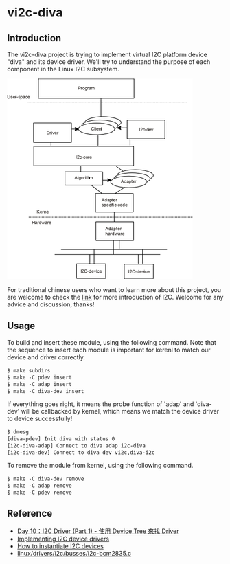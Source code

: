 # vi2c-diva

## Introduction

The vi2c-diva project is trying to implement virtual I2C platform device "diva" and its device
driver. We'll try to understand the purpose of each component in the Linux I2C subsystem.

![](misc/linux-i2c-subsystem.png)

For traditional chinese users who want to learn more about this project, you
are welcome to check the [link](https://hackmd.io/@RinHizakura/BJDTZnUsF) for more
introduction of I2C. Welcome for any advice and discussion, thanks!

## Usage

To build and insert these module, using the following command. Note that the sequence to
insert each module is important for kerenl to match our device and driver correctly.

```
$ make subdirs
$ make -C pdev insert
$ make -C adap insert
$ make -C diva-dev insert
```

If everything goes right, it means the probe function of 'adap' and 'diva-dev' will be
callbacked by kernel, which means we match the device driver to device successfully!

```
$ dmesg
[diva-pdev] Init diva with status 0
[i2c-diva-adap] Connect to diva adap i2c-diva
[i2c-diva-dev] Connect to diva dev vi2c,diva-i2c
```

To remove the module from kernel, using the following command.

```
$ make -C diva-dev remove
$ make -C adap remove
$ make -C pdev remove
```

## Reference
* [Day 10：I2C Driver (Part 1) - 使用 Device Tree 來找 Driver](https://ithelp.ithome.com.tw/articles/10244211)
* [Implementing I2C device drivers](https://www.kernel.org/doc/html/latest/i2c/writing-clients.html)
* [How to instantiate I2C devices](https://www.kernel.org/doc/html/latest/i2c/instantiating-devices.html)
* [linux/drivers/i2c/busses/i2c-bcm2835.c](https://github.com/torvalds/linux/blob/master/drivers/i2c/busses/i2c-bcm2835.c)
